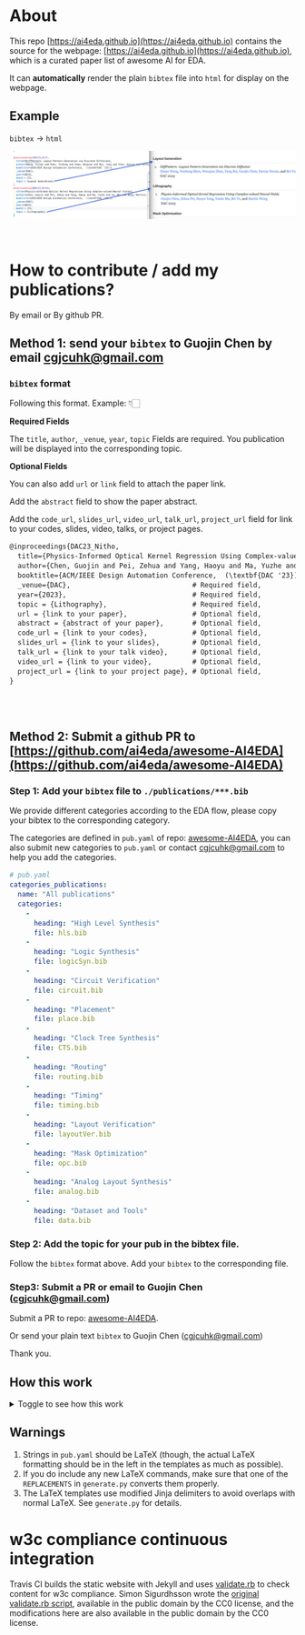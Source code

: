# About

This repo [https://ai4eda.github.io](https://ai4eda.github.io) contains the source for the webpage: [https://ai4eda.github.io](https://ai4eda.github.io), which is a curated paper list of awesome AI for EDA.

It can **automatically** render the plain `bibtex` file into `html` for display on the webpage.



## Example

`bibtex` -> `html`

![Bibtex2Html](/images/bibtex2html.png)


<br/>

# How to contribute / add my publications?

By email or By github PR.

## Method 1: send your `bibtex` to Guojin Chen by email [cgjcuhk@gmail.com](mailto:cgjcuhk@gmail.com)


### `bibtex` format
Following this format. Example: 👇🏻

**Required Fields**

The `title`, `author`, `_venue`, `year`, `topic` Fields are required. You publication will be displayed into the corresponding topic.

**Optional Fields**

You can also add `url` or `link` field to attach the paper link.

Add the `abstract` field to show the paper abstract.

Add the `code_url`, `slides_url`, `video_url`, `talk_url`, `project_url` field for link to your codes, slides, video, talks, or project pages.

```txt
@inproceedings{DAC23_Nitho,
  title={Physics-Informed Optical Kernel Regression Using Complex-valued Neural Fields},
  author={Chen, Guojin and Pei, Zehua and Yang, Haoyu and Ma, Yuzhe and Yu, Bei and Wong, Martin},
  booktitle={ACM/IEEE Design Automation Conference,  (\textbf{DAC '23})},
  _venue={DAC},                              # Required field,
  year={2023},                               # Required field,
  topic = {Lithography},                     # Required field,
  url = {link to your paper},                # Optional field,
  abstract = {abstract of your paper},       # Optional field,
  code_url = {link to your codes},           # Optional field,
  slides_url = {link to your slides},        # Optional field,
  talk_url = {link to your talk video},      # Optional field,
  video_url = {link to your video},          # Optional field,
  project_url = {link to your project page}, # Optional field,
}
```

<br/>
<br/>

## Method 2: Submit a github PR to [https://github.com/ai4eda/awesome-AI4EDA](https://github.com/ai4eda/awesome-AI4EDA)



### Step 1: Add your `bibtex` file to `./publications/***.bib`

We provide different categories according to the EDA flow, please copy your bibtex to the corresponding category.

The categories are defined in `pub.yaml` of repo: [awesome-AI4EDA](https://github.com/ai4eda/awesome-AI4EDA), you can also submit new categories to `pub.yaml` or contact [cgjcuhk@gmail.com](mailto:cgjcuhk@gmail.com) to help you add the categories.

```yaml
# pub.yaml
categories_publications:
  name: "All publications"
  categories:
    -
      heading: "High Level Synthesis"
      file: hls.bib
    -
      heading: "Logic Synthesis"
      file: logicSyn.bib
    -
      heading: "Circuit Verification"
      file: circuit.bib
    -
      heading: "Placement"
      file: place.bib
    -
      heading: "Clock Tree Synthesis"
      file: CTS.bib
    -
      heading: "Routing"
      file: routing.bib
    -
      heading: "Timing"
      file: timing.bib
    -
      heading: "Layout Verification"
      file: layoutVer.bib
    -
      heading: "Mask Optimization"
      file: opc.bib
    -
      heading: "Analog Layout Synthesis"
      file: analog.bib
    -
      heading: "Dataset and Tools"
      file: data.bib
```


### Step 2: Add the topic for your pub in the bibtex file.

Follow the `bibtex` format above. Add your `bibtex` to the corresponding file.

### Step3: Submit a PR  or email to Guojin Chen ([cgjcuhk@gmail.com](mailto:cgjcuhk@gmail.com))

Submit a PR to repo: [awesome-AI4EDA](https://github.com/ai4eda/awesome-AI4EDA).

Or send your plain text `bibtex` to Guojin Chen ([cgjcuhk@gmail.com](mailto:cgjcuhk@gmail.com))

Thank you.



## How this work

<details>
<Summary>Toggle to see how this work</Summary>

+ [generate.py](generate.py) creates a [website](http://ai4eda.github.io) from a shared [YAML source](pub.yaml) by using Jinja templates.

+ The publications are rendered from a single
  [BibTeX](publications/all.bib) file.
  The abstracts are displayed in the website output
  and the selected publications here are highlighted.
+ The [YAML source](pub.yaml) links to all author websites,
  which will automatically be added to the
  publication lists in the website and PDF.
+ GitHub stars are automatically scraped and cached on disk.


### Building and running
Dependencies are included in `requirements.txt` and can be installed
using `pip` with `pip3 install -r requirements.txt`.
`make` will call [generate.py](generate.py) and
build the LaTeX documents with `latexmk` and `biber`.
The Makefile can also:

1. Stage to my website with `make stage`,
2. Start a local jekyll server of my website with updated
    documents with `make jekyll`, and
3. Push updated documents to my website with `make push`.

### What to modify
Change the content in `pub.yaml`.
You should also look through the template files to make sure there isn't any
special-case code that needs to be modified.
The `Makefile` can also start a Jekyll server and push the
new documents to another repository with `make jekyll` and `make push`.

</details>

## Warnings
1. Strings in `pub.yaml` should be LaTeX (though, the actual LaTeX formatting
   should be in the left in the templates as much as possible).
2. If you do include any new LaTeX commands, make sure that one of the
   `REPLACEMENTS` in `generate.py` converts them properly.
3. The LaTeX templates use modified Jinja delimiters to avoid overlaps with
   normal LaTeX. See `generate.py` for details.


# w3c compliance continuous integration
Travis CI builds the static website with Jekyll and uses
[validate.rb](validate.rb) to check content for w3c compliance.
Simon Sigurdhsson wrote the
[original validate.rb script](https://github.com/urdh/blog/blob/gh-pages/validate.rb),
available in the public domain by the CC0 license,
and the modifications here are also available in the public domain
by the CC0 license.
